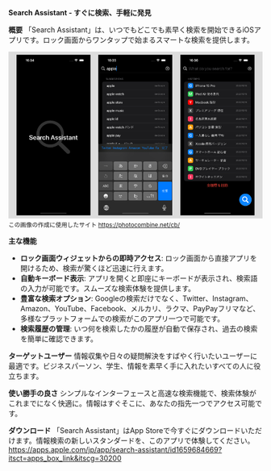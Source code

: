 **Search Assistant - すぐに検索、手軽に発見**

**概要** 「Search Assistant」は、いつでもどこでも素早く検索を開始できるiOSアプリです。ロック画面からワンタップで始まるスマートな検索を提供します。

![スクリーンショット](README_Images/230116.png)
<small>この画像の作成に使用したサイト https://photocombine.net/cb/</small>

**主な機能**

*   **ロック画面ウィジェットからの即時アクセス**: ロック画面から直接アプリを開けるため、検索が驚くほど迅速に行えます。
*   **自動キーボード表示**: アプリを開くと即座にキーボードが表示され、検索語の入力が可能です。スムーズな検索体験を提供します。
*   **豊富な検索オプション**: Googleの検索だけでなく、Twitter、Instagram、Amazon、YouTube、Facebook、メルカリ、ラクマ、PayPayフリマなど、多様なプラットフォームでの検索がこのアプリ一つで可能です。
*   **検索履歴の管理**: いつ何を検索したかの履歴が自動で保存され、過去の検索を簡単に確認できます。

**ターゲットユーザー** 情報収集や日々の疑問解決をすばやく行いたいユーザーに最適です。ビジネスパーソン、学生、情報を素早く手に入れたいすべての人に役立ちます。

**使い勝手の良さ** シンプルなインターフェースと高速な検索機能で、検索体験がこれまでになく快適に。情報はすぐそこに、あなたの指先一つでアクセス可能です。

**ダウンロード** 「Search Assistant」はApp Storeで今すぐにダウンロードいただけます。情報検索の新しいスタンダードを、このアプリで体験してください。
<br>https://apps.apple.com/jp/app/search-assistant/id1659684669?itsct=apps_box_link&itscg=30200
